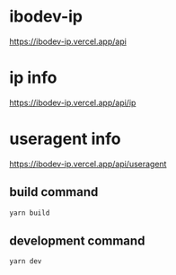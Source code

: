 # ibodev-ip
https://ibodev-ip.vercel.app/api

# ip info
https://ibodev-ip.vercel.app/api/ip

# useragent info
https://ibodev-ip.vercel.app/api/useragent

## build command
```bash
yarn build
```

## development command
```bash
yarn dev
```

